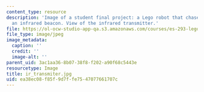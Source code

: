 ```yaml
---
content_type: resource
description: 'Image of a student final project: a Lego robot that chases or flees
  an infrared beacon. View of the infrared transmitter.'
file: https://ol-ocw-studio-app-qa.s3.amazonaws.com/courses/es-293-lego-robotics-spring-2007/ea38ec08f85f9d7ffe7547077661707c_ir_transmiter.jpg
file_type: image/jpeg
image_metadata:
  caption: ''
  credit: ''
  image-alt: ''
parent_uid: 3ac1aa36-8b07-38f8-f202-a90f68c5443e
resourcetype: Image
title: ir_transmiter.jpg
uid: ea38ec08-f85f-9d7f-fe75-47077661707c
---
```

